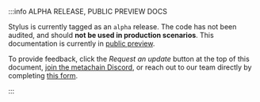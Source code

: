 :::info ALPHA RELEASE, PUBLIC PREVIEW DOCS

Stylus is currently tagged as an `alpha` release. The code has not been audited, and should **not be used in production scenarios**. This documentation is currently in [public preview](/stylus/concepts/public-preview-expectations).

To provide feedback, click the _Request an update_ button at the top of this document, [join the metachain Discord](https://discord.gg/metachain), or reach out to our team directly by completing [this form](http://bit.ly/3yy6EUK).

:::
